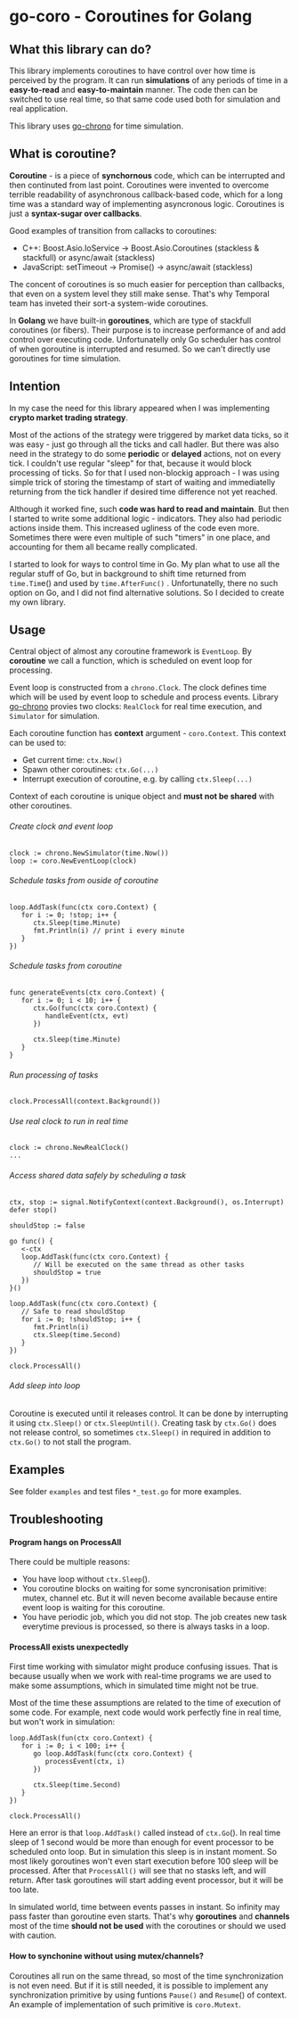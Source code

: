 # go-coro - Coroutines for Golang

## What this library can do?

This library implements coroutines to have control over how time is perceived by the program. It can run **simulations** of any periods of time in a **easy-to-read** and **easy-to-maintain** manner. The code then can be switched to use real time, so that same code used both for simulation and real application.

This library uses [go-chrono](https://github.com/nnikolash/go-chrono) for time simulation.

## **What is coroutine?**

**Coroutine** - is a piece of **synchornous** code, which can be interrupted and then continuted from last point. Coroutines were invented to overcome terrible readability of asynchronous callback-based code, which for a long time was a standard way of implementing asyncronous logic. Coroutines is just a **syntax-sugar over callbacks**.

Good examples of transition from callacks to coroutines:

* C++: Boost.Asio.IoService -> Boost.Asio.Coroutines (stackless & stackfull) or async/await (stackless)
* JavaScript: setTimeout -> Promise() -> async/await (stackless)

The concent of coroutines is so much easier for perception than callbacks, that even on a system level they still make sense.  That's why Temporal team has inveted their sort-a system-wide coroutines.

In **Golang** we have built-in **goroutines**, which are type of stackfull coroutines (or fibers). Their purpose is to increase performance of and add control over executing code.
Unfortunatelly only Go scheduler has control of when goroutine is interrupted and resumed. So we can't directly use goroutines for time simulation.

## Intention

In my case the need for this library appeared when I was implementing **crypto market trading strategy**.

Most of the actions of the strategy were triggered by market data ticks, so it was easy - just go through all the ticks and call hadler. But there was also need in the strategy to do some **periodic** or **delayed** actions, not on every tick. I couldn't use regular "sleep" for that, because it would block processing of ticks. So for that I used non-blockig approach - I was using simple trick of storing the timestamp of start of waiting and immediatelly returning from the tick handler if desired time difference not yet reached.

Although it worked fine, such **code was hard to read and maintain**. But then I started to write some additional logic - indicators. They also had periodic actions inside them. This increased ugliness of the code even more. Sometimes there were even multiple of such "timers" in one place, and accounting for them all became really complicated.

I started to look for ways to control time in Go. My plan what to use all the regular stuff of Go, but in background to shift time returned from `time.Tim`e() and used by `time.AfterFunc()` .
Unfortunatelly, there no such option on Go, and I did not find alternative solutions. So I decided to create my own library.

## Usage

Central object of almost any coroutine framework is `EventLoop`. By **coroutine** we call a function, which is scheduled on event loop for processing.

Event loop is constructed from a `chrono.Clock`. The clock defines time which will be used by event loop to schedule and process events.
Library [go-chrono](https://github.com/nnikolash/go-chrono) provies two clocks: `RealClock` for real time execution, and `Simulator` for simulation.

Each coroutine function has **context** argument - `coro.Context`. This context can be used to:

* Get current time: `ctx.Now()`
* Spawn other coroutines: `ctx.Go(...)`
* Interrupt execution of coroutine, e.g. by calling `ctx.Sleep(...)`

Context of each coroutine is unique object and **must not be shared** with other coroutines.

###### Create clock and event loop

```
clock := chrono.NewSimulator(time.Now())
loop := coro.NewEventLoop(clock)
```

###### Schedule tasks from ouside of coroutine

```
loop.AddTask(func(ctx coro.Context) {
   for i := 0; !stop; i++ {
      ctx.Sleep(time.Minute)
      fmt.Println(i) // print i every minute
   }
})
```

###### Schedule tasks from coroutine

```
func generateEvents(ctx coro.Context) {
   for i := 0; i < 10; i++ {
      ctx.Go(func(ctx coro.Context) {
         handleEvent(ctx, evt)
      })

      ctx.Sleep(time.Minute)
   }
}
```

###### Run processing of tasks

```
clock.ProcessAll(context.Background())
```

###### Use real clock to run in real time

```
clock := chrono.NewRealClock()
...
```

###### Access shared data safely by scheduling a task

```
ctx, stop := signal.NotifyContext(context.Background(), os.Interrupt)
defer stop()

shouldStop := false

go func() {
   <-ctx
   loop.AddTask(func(ctx coro.Context) {
      // Will be executed on the same thread as other tasks
      shouldStop = true
   })
}()

loop.AddTask(func(ctx coro.Context) {
   // Safe to read shouldStop
   for i := 0; !shouldStop; i++ {
      fmt.Println(i)
      ctx.Sleep(time.Second)
   }
})

clock.ProcessAll()
```

###### Add sleep into loop

Coroutine is executed until it releases control. It can be done by interrupting it using `ctx.Sleep()` or `ctx.SleepUntil()`.
Creating task by `ctx.Go()` does not release control, so sometimes `ctx.Sleep()` in required in addition to `ctx.Go()` to not stall the program.

## Examples

See folder `examples` and test files `*_test.go` for more examples.

## Troubleshooting

#### Program hangs on ProcessAll

There could be multiple reasons:

* You have loop without `ctx.Sleep`().
* You coroutine blocks on waiting for some syncronisation primitive: mutex, channel etc. But it will neven become available because entire event loop is waiting for this coroutine.
* You have periodic job, which you did not stop. The job creates new task everytime previous is processed, so there is always tasks in a loop.

#### ProcessAll exists unexpectedly

First time working with simulator might produce confusing issues. That is because usually when we work with real-time programs we are used to make some assumptions, which in simulated time might not be true.

Most of the time these assumptions are related to the time of execution of some code. For example, next code would work perfectly fine in real time, but won't work in simulation:

```
loop.AddTask(fun(ctx coro.Context) {
   for i := 0; i < 100; i++ {
      go loop.AddTask(func(ctx coro.Context) {
         processEvent(ctx, i)
      })

      ctx.Sleep(time.Second)
   }
})

clock.ProcessAll()
```

Here an error is that `loop.AddTask()` called instead of `ctx.Go`(). In real time sleep of 1 second would be more than enough for event processor to be scheduled onto loop. But in simulation this sleep is in instant moment. So most likely goroutines won't even start execution before 100 sleep will be processed. After that `ProcessAll()` will see that no stasks left, and will return. After task goroutines will start adding event processor, but it will be too late.

In simulated world, time between events passes in instant. So infinity may pass faster than goroutine even starts.
That's why **goroutines** and **channels** most of the time **should not be used** with the coroutines or should we used with caution.

#### How to synchonine without using mutex/channels?

Coroutines all run on the same thread, so most of the time synchronization is not even need. But if it is still needed, it is possible to implement any synchronization primitive by using funtions `Pause()` and `Resume`() of context.
An example of implementation of such primitive is `coro.Mutext`.
